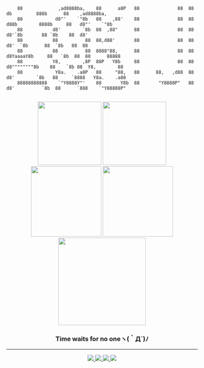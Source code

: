 <pre><code>

    88             ,ad8888ba,    88      a8P   88              88  88         db         888b      88    ,ad8888ba,   
    88            d8"'    `"8b   88    ,88'    88              88  88        d88b        8888b     88   d8"'    `"8b  
    88           d8'        `8b  88  ,88"      88              88  88       d8'`8b       88 `8b    88  d8'            
    88           88          88  88,d88'       88              88  88      d8'  `8b      88  `8b   88  88             
    88           88          88  8888"88,      88              88  88     d8YaaaaY8b     88   `8b  88  88      88888  
    88           Y8,        ,8P  88P   Y8b     88              88  88    d8""""""""8b    88    `8b 88  Y8,        88  
    88            Y8a.    .a8P   88     "88,   88      88,   ,d88  88   d8'        `8b   88     `8888   Y8a.    .a88  
    88888888888    `"Y8888Y"'    88       Y8b  88       "Y8888P"   88  d8'          `8b  88      `888    `"Y88888P"   

</code></pre>

<p align="center">
  <img src="https://github-readme-stats.vercel.app/api?username=summer10920&show_icons=true&theme=synthwave" height="167">
  <img src="https://github-readme-stats.vercel.app/api/top-langs?username=summer10920&show_icons=true&layout=compact&theme=synthwave" height="167">
  <img src="https://github-readme-streak-stats.herokuapp.com/?user=summer10920&theme=synthwave" height="185">
  <img src="https://github-profile-summary-cards.vercel.app/api/cards/stats?username=summer10920&theme=dracula" height="185">
  <img src="https://github-profile-summary-cards.vercel.app/api/cards/profile-details?username=summer10920&theme=dracula" height="230">
</p>

<h3 align="center">Time waits for no oneヽ(｀Д´)ﾉ</h3>
<hr>
<p align="center">
  <a href="https://summer10920.github.io">
    <img src="https://img.icons8.com/ios-filled/28/e5289e/blogger.png"/>
  </a>
  <a href="https://www.linkedin.com/in/loki-jiang/">
    <img src="https://img.icons8.com/material-outlined/30/e5289e/linkedin.png" />
  </a>
  <a href="https://www.youtube.com/channel/UC2-nJumftery9w8NdQenKlQ">
    <img src="https://img.icons8.com/material-outlined/30/e5289e/youtube.png"/>
  </a>
  <a href="https://www.youtube.com/channel/UC2-nJumftery9w8NdQenKlQ">
    <img src="https://img.icons8.com/material-outlined/28/e5289e/gmail.png"/>
  </a>
</p>
